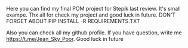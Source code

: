 Here you can find my final POM project for Stepik last review. It's small exampe. Thx all for check my project and good luck in future. DON'T FORGET ABOUT PIP INSTALL -R REQUIREMENTS.TXT

Also you can check all my github profile. If you have question, write me https://t.me/Jean_Sky_Poor. Good luck in future
